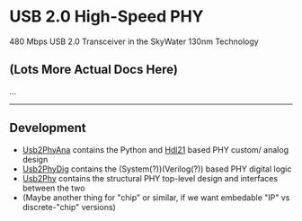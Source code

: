 
# USB 2.0 High-Speed PHY

480 Mbps USB 2.0 Transceiver in the SkyWater 130nm Technology 

## (Lots More Actual Docs Here)

... 

--- 

## Development 

* [Usb2PhyAna](./Usb2PhyAna/) contains the Python and [Hdl21](https://github.com/dan-fritchman/Hdl21) based PHY custom/ analog design 
* [Usb2PhyDig](./Usb2PhyDig/) contains the (System(?))(Verilog(?)) based PHY digital logic 
* [Usb2Phy](./Usb2Phy/) contains the structural PHY top-level design and interfaces between the two 
* (Maybe another thing for "chip" or similar, if we want embedable "IP" vs discrete-"chip" versions)

